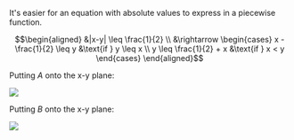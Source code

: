 It's easier for an equation with absolute values to express in a piecewise function.

```math
\begin{aligned}
  &|x-y| \leq \frac{1}{2} \\
  &\rightarrow \begin{cases}
    x - \frac{1}{2} \leq y &\text{if } y \leq x \\
    y \leq \frac{1}{2} + x &\text{if } x < y
  \end{cases}
\end{aligned}
```

Putting $`A`$ onto the x-y plane:

![](assets/IMG_FBA6405D2C50-1.jpeg)

Putting $`B`$ onto the x-y plane:

![](assets/IMG_9E3C3EEA3B9F-1.jpeg)
